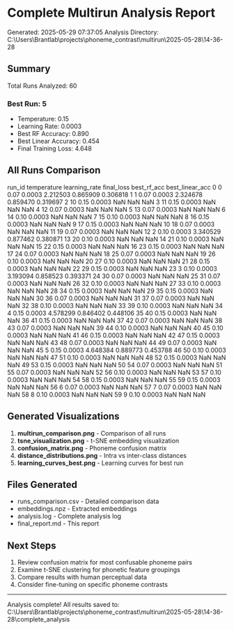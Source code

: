 # Complete Multirun Analysis Report
Generated: 2025-05-29 07:37:05
Analysis Directory: C:\Users\Brantlab\projects\phoneme_contrast\multirun\2025-05-28\14-36-28

## Summary

Total Runs Analyzed: 60

### Best Run: 5
- Temperature: 0.15
- Learning Rate: 0.0003
- Best RF Accuracy: 0.890
- Best Linear Accuracy: 0.454
- Final Training Loss: 4.648

## All Runs Comparison

   run_id  temperature  learning_rate  final_loss  best_rf_acc  best_linear_acc
0       0         0.07         0.0003    2.212503     0.865909         0.306818
1       1         0.07         0.0003    2.324678     0.859470         0.319697
2      10         0.15         0.0003         NaN          NaN              NaN
3      11         0.15         0.0003         NaN          NaN              NaN
4      12         0.07         0.0003         NaN          NaN              NaN
5      13         0.07         0.0003         NaN          NaN              NaN
6      14         0.10         0.0003         NaN          NaN              NaN
7      15         0.10         0.0003         NaN          NaN              NaN
8      16         0.15         0.0003         NaN          NaN              NaN
9      17         0.15         0.0003         NaN          NaN              NaN
10     18         0.07         0.0003         NaN          NaN              NaN
11     19         0.07         0.0003         NaN          NaN              NaN
12      2         0.10         0.0003    3.340529     0.877462         0.380871
13     20         0.10         0.0003         NaN          NaN              NaN
14     21         0.10         0.0003         NaN          NaN              NaN
15     22         0.15         0.0003         NaN          NaN              NaN
16     23         0.15         0.0003         NaN          NaN              NaN
17     24         0.07         0.0003         NaN          NaN              NaN
18     25         0.07         0.0003         NaN          NaN              NaN
19     26         0.10         0.0003         NaN          NaN              NaN
20     27         0.10         0.0003         NaN          NaN              NaN
21     28         0.15         0.0003         NaN          NaN              NaN
22     29         0.15         0.0003         NaN          NaN              NaN
23      3         0.10         0.0003    3.193094     0.858523         0.393371
24     30         0.07         0.0003         NaN          NaN              NaN
25     31         0.07         0.0003         NaN          NaN              NaN
26     32         0.10         0.0003         NaN          NaN              NaN
27     33         0.10         0.0003         NaN          NaN              NaN
28     34         0.15         0.0003         NaN          NaN              NaN
29     35         0.15         0.0003         NaN          NaN              NaN
30     36         0.07         0.0003         NaN          NaN              NaN
31     37         0.07         0.0003         NaN          NaN              NaN
32     38         0.10         0.0003         NaN          NaN              NaN
33     39         0.10         0.0003         NaN          NaN              NaN
34      4         0.15         0.0003    4.578299     0.846402         0.448106
35     40         0.15         0.0003         NaN          NaN              NaN
36     41         0.15         0.0003         NaN          NaN              NaN
37     42         0.07         0.0003         NaN          NaN              NaN
38     43         0.07         0.0003         NaN          NaN              NaN
39     44         0.10         0.0003         NaN          NaN              NaN
40     45         0.10         0.0003         NaN          NaN              NaN
41     46         0.15         0.0003         NaN          NaN              NaN
42     47         0.15         0.0003         NaN          NaN              NaN
43     48         0.07         0.0003         NaN          NaN              NaN
44     49         0.07         0.0003         NaN          NaN              NaN
45      5         0.15         0.0003    4.648384     0.889773         0.453788
46     50         0.10         0.0003         NaN          NaN              NaN
47     51         0.10         0.0003         NaN          NaN              NaN
48     52         0.15         0.0003         NaN          NaN              NaN
49     53         0.15         0.0003         NaN          NaN              NaN
50     54         0.07         0.0003         NaN          NaN              NaN
51     55         0.07         0.0003         NaN          NaN              NaN
52     56         0.10         0.0003         NaN          NaN              NaN
53     57         0.10         0.0003         NaN          NaN              NaN
54     58         0.15         0.0003         NaN          NaN              NaN
55     59         0.15         0.0003         NaN          NaN              NaN
56      6         0.07         0.0003         NaN          NaN              NaN
57      7         0.07         0.0003         NaN          NaN              NaN
58      8         0.10         0.0003         NaN          NaN              NaN
59      9         0.10         0.0003         NaN          NaN              NaN

## Generated Visualizations

1. **multirun_comparison.png** - Comparison of all runs
2. **tsne_visualization.png** - t-SNE embedding visualization
3. **confusion_matrix.png** - Phoneme confusion matrix
4. **distance_distributions.png** - Intra vs inter-class distances
5. **learning_curves_best.png** - Learning curves for best run

## Files Generated

- runs_comparison.csv - Detailed comparison data
- embeddings.npz - Extracted embeddings
- analysis.log - Complete analysis log
- final_report.md - This report

## Next Steps

1. Review confusion matrix for most confusable phoneme pairs
2. Examine t-SNE clustering for phonetic feature groupings
3. Compare results with human perceptual data
4. Consider fine-tuning on specific phoneme contrasts

---
Analysis complete! All results saved to: C:\Users\Brantlab\projects\phoneme_contrast\multirun\2025-05-28\14-36-28\complete_analysis
